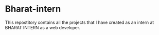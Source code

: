 # Bharat-intern
This repostitory contains all the projects that I have created as an intern at BHARAT INTERN as a web developer. 
